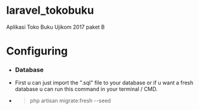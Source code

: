# laravel_tokobuku
Aplikasi Toko Buku Ujikom 2017 paket B

# Configuring
* ### Database
 * First u can just import the ".sql" file to your database or if u want a fresh database u can run this command in your terminal / CMD.
 * > php artisan migrate:fresh --seed
 
